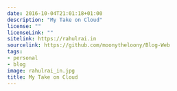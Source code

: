 ```yaml
---
date: 2016-10-04T21:01:18+01:00
description: "My Take on Cloud"
license: ""
licenseLink: ""
sitelink: https://rahulrai.in
sourcelink: https://github.com/moonytheloony/Blog-Web
tags:
- personal
- blog
image: rahulrai_in.jpg
title: My Take on Cloud
---
```

